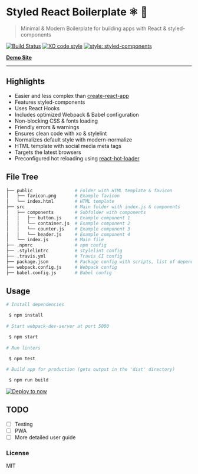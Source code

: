# Styled React Boilerplate ⚛️ 💅

> Minimal & Modern Boilerplate for building apps with React & styled-components

[![Build Status](https://travis-ci.org/xxczaki/styled-react-boilerplate.svg?branch=master)](https://travis-ci.org/xxczaki/styled-react-boilerplate) 
[![XO code style](https://img.shields.io/badge/code_style-XO-5ed9c7.svg)](https://github.com/xojs/xo)
[![style: styled-components](https://img.shields.io/badge/style-%F0%9F%92%85%20styled--components-orange.svg?colorB=daa357&colorA=db748e)](https://github.com/styled-components/styled-components)

[**Demo Site**](https://styled-react-boilerplate.now.sh)

---

## Highlights
- Easier and less complex than [create-react-app](https://github.com/facebook/create-react-app)
- Features styled-components
- Uses React Hooks
- Includes optimized Webpack & Babel configuration
- Non-blocking CSS & fonts loading
- Friendly errors & warnings
- Ensures clean code with xo & stylelint
- Normalizes default style with modern-normalize
- HTML template with social media meta tags
- Targets the latest browsers
- Preconfigured hot reloading using [react-hot-loader](https://github.com/gaearon/react-hot-loader)

## File Tree
```bash
├── public                # Folder with HTML template & favicon
│   ├── favicon.png       # Example favicon
│   └── index.html        # HTML template
├── src                   # Main folder with index.js & components
│   ├── components        # Subfolder with components
│   │   ├── button.js     # Example component 1
│   │   └── container.js  # Example component 2
│   │   └── counter.js    # Example component 3
│   │   └── header.js     # Example component 4
│   └── index.js          # Main file
├── .npmrc                # npm config
├── .stylelintrc          # stylelint config
├── .travis.yml           # Travis CI config
├── package.json          # Package config with scripts, list of dependencies etc.
├── webpack.config.js     # Webpack config
├── babel.config.js       # Babel config

```

## Usage
```bash
# Install dependencies

 $ npm install
 
# Start webpack-dev-server at port 5000

 $ npm start
 
# Run linters

 $ npm test
 
# Build app for production (gets output in the 'dist' directory)

 $ npm run build
```

[![Deploy to now](https://deploy.now.sh/static/button.svg)](https://deploy.now.sh/?repo=https://github.com/xxczaki/styled-react-boilerplate)

## TODO

- [ ] Testing
- [ ] PWA
- [ ] More detailed user guide

### License

MIT

